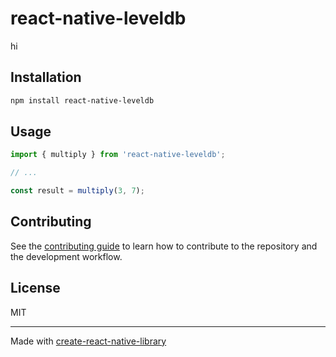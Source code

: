 # react-native-leveldb

hi

## Installation

```sh
npm install react-native-leveldb
```

## Usage


```js
import { multiply } from 'react-native-leveldb';

// ...

const result = multiply(3, 7);
```


## Contributing

See the [contributing guide](CONTRIBUTING.md) to learn how to contribute to the repository and the development workflow.

## License

MIT

---

Made with [create-react-native-library](https://github.com/callstack/react-native-builder-bob)
